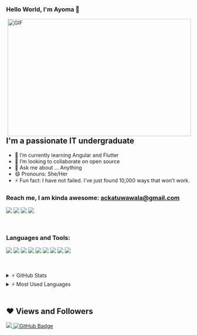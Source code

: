 ### Hello World, I'm Ayoma  👋

 <img align="right" alt="GIF" src="https://github.com/arsentieva/arsentieva/blob/main/code.gif?raw=true" width="500" height="320" />


## I'm a passionate IT undergraduate 
- 🌱 I’m currently learning Angular and Flutter
- 👯 I’m looking to collaborate on open source
- 💬 Ask me about ... Anything
- 😄 Pronouns: She/Her
- ⚡ Fun fact: I have not failed. I’ve just found 10,000 ways that won’t work.


### Reach me, I am kinda awesome: **ackatuwawala@gmail.com**
[<img src="https://img.icons8.com/fluent/50/000000/linkedin.png"/>][linkedin]
[<img src="https://img.icons8.com/fluent/48/000000/twitter.png"/>][twitter]
[<img src="https://img.icons8.com/ios-filled/50/000000/medium-monogram--v1.png"/>][medium]
[<img src="https://img.icons8.com/color/48/000000/blogger.png"/>][Blogspot]



<br />

### Languages and Tools:
<p align="left">
<img src="https://img.icons8.com/color/48/000000/c-programming.png"/>
<img src="https://img.icons8.com/color/48/000000/java-coffee-cup-logo.png"/>
<img src="https://img.icons8.com/color/48/000000/javascript.png"/>
<img src="https://img.icons8.com/color/48/000000/html-5--v1.png"/>
<img src="https://img.icons8.com/color/48/000000/angularjs.png"/>
<img src="https://img.icons8.com/color/48/000000/nodejs.png"/>
<img src="https://img.icons8.com/color/48/000000/flutter.png"/>
<img src="https://img.icons8.com/color/48/000000/microsoft-sql-server.png"/>
<img src="https://img.icons8.com/color/48/000000/git.png"/>
</p>

<br />
<br />

<details>
  <summary>⚡ GitHub Stats</summary>

  <img align="left" alt="GitHub Stats" src="https://github-readme-stats.vercel.app/api?username=A-Chathumini&show_icons=true&count_private=true&theme=react&hide_border=true&bg_color=0D1117">

</details>

<details>
  <summary>⚡ Most Used Languages</summary>

<img align="left" alt="GitHub Top Languages" src="https://github-readme-stats.vercel.app/api/top-langs/?username=A-Chathumini&langs_count=8&count_private=true&layout=compact&theme=react&hide_border=true&bg_color=0D1117" />

</details>
<br>

## ❤ Views and Followers
<a href="https://github.com/Meghna-DAS/github-profile-views-counter">
    <img src="https://komarev.com/ghpvc/?username=A-Chathumini">
</a>
<a href="https://github.com/A-Chathumini?tab=followers"><img src="https://img.shields.io/github/followers/A-Chathumini?label=Followers&style=social" alt="GitHub Badge"></a>


[linkedin]: https://www.linkedin.com/in/ayomakatuwawala/
[twitter]: [https://twitter.com/AyomaKatuwawala]
[medium]: [https://ackatuwawala.medium.com/]
[blogspot]: [https://readncode.blogspot.com/]
